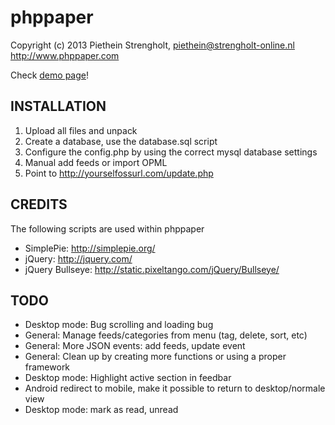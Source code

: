 phppaper
=======

Copyright (c) 2013 Piethein Strengholt, piethein@strengholt-online.nl
http://www.phppaper.com

Check <a href="http://www.phppaper.com/demo">demo page</a>!

INSTALLATION
------------

1. Upload all files and unpack
2. Create a database, use the database.sql script
3. Configure the config.php by using the correct mysql database settings
4. Manual add feeds or import OPML
5. Point to http://yourselfossurl.com/update.php

CREDITS
-------

The following scripts are used within phppaper

* SimplePie: http://simplepie.org/
* jQuery: http://jquery.com/
* jQuery Bullseye: http://static.pixeltango.com/jQuery/Bullseye/

TODO
----

* Desktop mode: Bug scrolling and loading bug
* General: Manage feeds/categories from menu (tag, delete, sort, etc)
* General: More JSON events: add feeds, update event
* General: Clean up by creating more functions or using a proper framework
* Desktop mode: Highlight active section in feedbar
* Android redirect to mobile, make it possible to return to desktop/normale view
* Desktop mode: mark as read, unread


